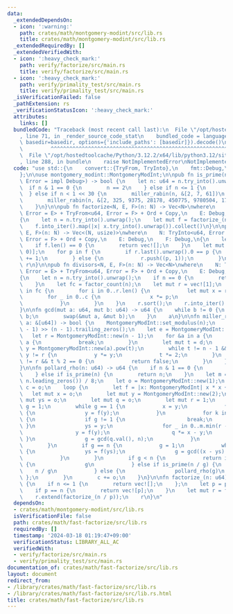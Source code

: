 ```yaml
---
data:
  _extendedDependsOn:
  - icon: ':warning:'
    path: crates/math/montgomery-modint/src/lib.rs
    title: crates/math/montgomery-modint/src/lib.rs
  _extendedRequiredBy: []
  _extendedVerifiedWith:
  - icon: ':heavy_check_mark:'
    path: verify/factorize/src/main.rs
    title: verify/factorize/src/main.rs
  - icon: ':heavy_check_mark:'
    path: verify/primality_test/src/main.rs
    title: verify/primality_test/src/main.rs
  _isVerificationFailed: false
  _pathExtension: rs
  _verificationStatusIcon: ':heavy_check_mark:'
  attributes:
    links: []
  bundledCode: "Traceback (most recent call last):\n  File \"/opt/hostedtoolcache/Python/3.12.2/x64/lib/python3.12/site-packages/onlinejudge_verify/documentation/build.py\"\
    , line 71, in _render_source_code_stat\n    bundled_code = language.bundle(stat.path,\
    \ basedir=basedir, options={'include_paths': [basedir]}).decode()\n          \
    \         ^^^^^^^^^^^^^^^^^^^^^^^^^^^^^^^^^^^^^^^^^^^^^^^^^^^^^^^^^^^^^^^^^^^^^^^^^^^^^^^^^\n\
    \  File \"/opt/hostedtoolcache/Python/3.12.2/x64/lib/python3.12/site-packages/onlinejudge_verify/languages/rust.py\"\
    , line 288, in bundle\n    raise NotImplementedError\nNotImplementedError\n"
  code: "use std::{\n    convert::{TryFrom, TryInto},\n    fmt::Debug,\n    mem::swap,\n\
    };\n\nuse montgomery_modint::MontgomeryModInt;\n\npub fn is_prime(n: impl TryInto<u64,\
    \ Error = impl Debug>) -> bool {\n    let n: u64 = n.try_into().unwrap();\n  \
    \  if n & 1 == 0 {\n        n == 2\n    } else if n <= 1 {\n        false\n  \
    \  } else if n < 1 << 30 {\n        miller_rabin(n, &[2, 7, 61])\n    } else {\n\
    \        miller_rabin(n, &[2, 325, 9375, 28178, 450775, 9780504, 1795265022])\n\
    \    }\n}\n\npub fn factorize<N, E, F>(n: N) -> Vec<N>\nwhere\n    N: TryInto<u64,\
    \ Error = E> + TryFrom<u64, Error = F> + Ord + Copy,\n    E: Debug,\n    F: Debug,\n\
    {\n    let n = n.try_into().unwrap();\n    let mut f = factorize_(n);\n    f.sort();\n\
    \    f.into_iter().map(|x| x.try_into().unwrap()).collect()\n}\n\npub fn factor_count<N,\
    \ E, F>(n: N) -> Vec<(N, usize)>\nwhere\n    N: TryInto<u64, Error = E> + TryFrom<u64,\
    \ Error = F> + Ord + Copy,\n    E: Debug,\n    F: Debug,\n{\n    let f = factorize(n);\n\
    \    if f.len() == 0 {\n        return vec![];\n    }\n    let mut r = vec![(f[0],\
    \ 0)];\n    for p in f {\n        if r.last().unwrap().0 == p {\n            r.last_mut().unwrap().1\
    \ += 1;\n        } else {\n            r.push((p, 1));\n        }\n    }\n   \
    \ r\n}\n\npub fn divisors<N, E, F>(n: N) -> Vec<N>\nwhere\n    N: TryInto<u64,\
    \ Error = E> + TryFrom<u64, Error = F> + Ord + Copy,\n    E: Debug,\n    F: Debug,\n\
    {\n    let n = n.try_into().unwrap();\n    if n == 0 {\n        return vec![];\n\
    \    }\n    let fc = factor_count(n);\n    let mut r = vec![1];\n    for (p, c)\
    \ in fc {\n        for i in 0..r.len() {\n            let mut x = r[i];\n    \
    \        for _ in 0..c {\n                x *= p;\n                r.push(x);\n\
    \            }\n        }\n    }\n    r.sort();\n    r.into_iter().map(|x| x.try_into().unwrap()).collect()\n\
    }\n\nfn gcd(mut a: u64, mut b: u64) -> u64 {\n    while b != 0 {\n        a %=\
    \ b;\n        swap(&mut a, &mut b);\n    }\n    a\n}\n\nfn miller_rabin(n: u64,\
    \ a: &[u64]) -> bool {\n    MontgomeryModInt::set_modulus(n);\n    let d = (n\
    \ - 1) >> (n - 1).trailing_zeros();\n    let e = MontgomeryModInt::new(1);\n \
    \   let r = MontgomeryModInt::new(n - 1);\n    for &a in a {\n        if n <=\
    \ a {\n            break;\n        }\n        let mut t = d;\n        let mut\
    \ y = MontgomeryModInt::new(a).pow(t);\n        while t != n - 1 && y != e &&\
    \ y != r {\n            y *= y;\n            t *= 2;\n        }\n        if y\
    \ != r && t % 2 == 0 {\n            return false;\n        }\n    }\n    true\n\
    }\n\nfn pollard_rho(n: u64) -> u64 {\n    if n & 1 == 0 {\n        return 2;\n\
    \    } else if is_prime(n) {\n        return n;\n    }\n    let m = 1 << (64 -\
    \ n.leading_zeros()) / 8;\n    let o = MontgomeryModInt::new(1);\n    let mut\
    \ c = o;\n    loop {\n        let f = |x: MontgomeryModInt| x * x + c;\n     \
    \   let mut x = o;\n        let mut y = MontgomeryModInt::new(2);\n        let\
    \ mut ys = o;\n        let mut q = o;\n        let mut r = 1;\n        let mut\
    \ g = 1;\n        while g == 1 {\n            x = y;\n            for _ in 0..r\
    \ {\n                y = f(y);\n            }\n            for k in (0..r).step_by(m)\
    \ {\n                if g != 1 {\n                    break;\n               \
    \ }\n                ys = y;\n                for _ in 0..m.min(r - k) {\n   \
    \                 y = f(y);\n                    q *= x - y;\n               \
    \ }\n                g = gcd(q.val(), n);\n            }\n            r <<= 1;\n\
    \        }\n        if g == n {\n            g = 1;\n            while g == 1\
    \ {\n                ys = f(ys);\n                g = gcd((x - ys).val(), n);\n\
    \            }\n        }\n        if g < n {\n            return if is_prime(g)\
    \ {\n                g\n            } else if is_prime(n / g) {\n            \
    \    n / g\n            } else {\n                pollard_rho(g)\n           \
    \ };\n        }\n        c += o;\n    }\n}\n\nfn factorize_(n: u64) -> Vec<u64>\
    \ {\n    if n <= 1 {\n        return vec![];\n    };\n    let p = pollard_rho(n);\n\
    \    if p == n {\n        return vec![p];\n    }\n    let mut r = factorize_(p);\n\
    \    r.extend(factorize_(n / p));\n    r\n}\n"
  dependsOn:
  - crates/math/montgomery-modint/src/lib.rs
  isVerificationFile: false
  path: crates/math/fast-factorize/src/lib.rs
  requiredBy: []
  timestamp: '2024-03-18 01:19:47+09:00'
  verificationStatus: LIBRARY_ALL_AC
  verifiedWith:
  - verify/factorize/src/main.rs
  - verify/primality_test/src/main.rs
documentation_of: crates/math/fast-factorize/src/lib.rs
layout: document
redirect_from:
- /library/crates/math/fast-factorize/src/lib.rs
- /library/crates/math/fast-factorize/src/lib.rs.html
title: crates/math/fast-factorize/src/lib.rs
---
```


